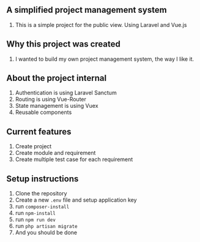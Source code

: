 ## A simplified project management system
1. This is a simple project for the public view. Using Laravel and Vue.js

## Why this project was created
1. I wanted to build my own project management system, the way I like it.

## About the project internal
1. Authentication is using Laravel Sanctum
2. Routing is using Vue-Router
3. State management is using Vuex
4. Reusable components

## Current features
1. Create project
2. Create module and requirement
3. Create multiple test case for each requirement

## Setup instructions
1. Clone the repository
2. Create a new `.env` file and setup application key
3. run `composer-install`
4. run `npm-install`
5. run `npm run dev`
6. run `php artisan migrate`
7. And you should be done
